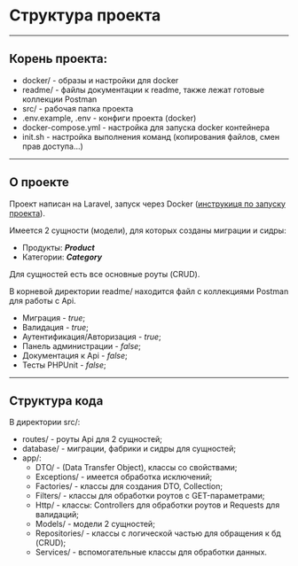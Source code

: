# Структура проекта

***

## Корень проекта:

- docker/ - образы и настройки для docker
- readme/ - файлы документации к readme, также лежат готовые коллекции Postman
- src/ - рабочая папка проекта
- .env.example, .env - конфиги проекта (docker)
- docker-compose.yml - настройка для запуска docker контейнера
- init.sh - настройка выполнения команд (копирования файлов, смен прав доступа...)

***

## О проекте

Проект написан на Laravel, запуск через Docker ([инструкиця по запуску проекта](start.md)).

Имеется 2 сущности (модели), для которых созданы миграции и сидры:

- Продукты: _**Product**_
- Категории: **_Category_**

Для сущностей есть все основные роуты (CRUD).

В корневой директории readme/ находится файл с коллекциями Postman для работы с Api.

* Миграция - _true_;
* Валидация - _true_;
* Аутентификация/Авторизация - _true_;
* Панель администрации - _false_;
* Документация к Api - _false_;
* Тесты PHPUnit - _false_;

***

## Структура кода

В директории src/:

* routes/ - роуты Api для 2 сущностей;
* database/ - миграции, фабрики и сидры для сущностей;
* app/:
    * DTO/ - (Data Transfer Object), классы со свойствами;
    * Exceptions/ - имеется обработка исключений;
    * Factories/ - классы для создания DTO, Collection;
    * Filters/ - классы для обработки роутов с GET-параметрами;
    * Http/ - классы: Controllers для обработки роутов и Requests для валидаций;
    * Models/ - модели 2 сущностей;
    * Repositories/ - классы с логической частью для обращения к бд (CRUD);
    * Services/ - вспомогательные классы для обработки данных.
